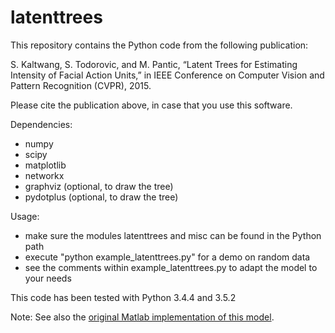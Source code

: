 # latenttrees
This repository contains the Python code from the following publication:

S. Kaltwang, S. Todorovic, and M. Pantic, 
“Latent Trees for Estimating Intensity of Facial Action Units,” 
in IEEE Conference on Computer Vision and Pattern Recognition (CVPR), 2015.

Please cite the publication above, in case that you use this software.

Dependencies:
- numpy
- scipy
- matplotlib
- networkx
- graphviz (optional, to draw the tree)
- pydotplus (optional, to draw the tree)

Usage:
- make sure the modules latenttrees and misc can be found in the Python path
- execute "python example_latenttrees.py" for a demo on random data
- see the comments within example_latenttrees.py to adapt the model to your needs

This code has been tested with Python 3.4.4 and 3.5.2

Note: See also the [original Matlab implementation of this model](https://github.com/kaltwang/2015latent).